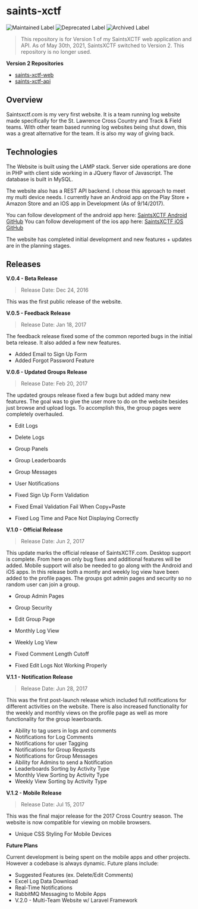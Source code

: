 # saints-xctf

![Maintained Label](https://img.shields.io/badge/Maintained-No-red?style=for-the-badge)
![Deprecated Label](https://img.shields.io/badge/Deprecated-Yes-lightgray?style=for-the-badge)
![Archived Label](https://img.shields.io/badge/Archived-Yes-lightgray?style=for-the-badge)

> This repository is for Version 1 of my SaintsXCTF web application and API.  As of May 30th, 2021, SaintsXCTF switched to Version 2.  This repository is no longer used.

**Version 2 Repositories**

* [saints-xctf-web](https://github.com/AJarombek/saints-xctf-web)
* [saints-xctf-api](https://github.com/AJarombek/saints-xctf-api)

## Overview

Saintsxctf.com is my very first website.  It is a team running log website made specifically for the St. Lawrence Cross Country
and Track & Field teams.  With other team based running log websites being shut down, this was a great alternative for the team.
It is also my way of giving back.

## Technologies

The Website is built using the LAMP stack.  Server side operations are done in PHP with client side working in a JQuery flavor
of Javascript.  The database is built in MySQL.  

The website also has a REST API backend.  I chose this approach to meet my multi device needs.  I currently have an Android
app on the Play Store + Amazon Store and an IOS app in Development (As of 9/14/2017).

You can follow development of the android app here: [SaintsXCTF Android GitHub](https://github.com/AJarombek/saints-xctf-android)
You can follow development of the ios app here: [SaintsXCTF iOS GitHub](https://github.com/AJarombek/saints-xctf-ios)

The website has completed initial development and new features + updates are in the planning stages.

## Releases

**V.0.4 - Beta Release**

> Release Date: Dec 24, 2016

This was the first public release of the website.

**V.0.5 - Feedback Release**

> Release Date: Jan 18, 2017

The feedback release fixed some of the common reported bugs in the initial beta release.  It also added a few new features.

* Added Email to Sign Up Form
* Added Forgot Password Feature


**V.0.6 - Updated Groups Release**

> Release Date: Feb 20, 2017

The updated groups release fixed a few bugs but added many new features.  The goal was to give the user more to do on the
website besides just browse and upload logs.  To accomplish this, the group pages were completely overhauled.

* Edit Logs
* Delete Logs
* Group Panels
* Group Leaderboards
* Group Messages
* User Notifications

* Fixed Sign Up Form Validation
* Fixed Email Validation Fail When Copy+Paste
* Fixed Log Time and Pace Not Displaying Correctly

**V.1.0 - Official Release**

> Release Date: Jun 2, 2017

This update marks the official release of SaintsXCTF.com.  Desktop support is complete.  From here on only bug fixes and additional
features will be added.  Mobile support will also be needed to go along with the Android and iOS apps.  In this release both a 
montly and weekly log view have been added to the profile pages.  The groups got admin pages and security so no random user can 
join a group.

* Group Admin Pages
* Group Security
* Edit Group Page
* Monthly Log View
* Weekly Log View

* Fixed Comment Length Cutoff
* Fixed Edit Logs Not Working Properly

**V.1.1 - Notification Release**

> Release Date: Jun 28, 2017

This was the first post-launch release which included full notifications for different activities on the website.  There is also increased
functionality for the weekly and monthly views on the profile page as well as more functionality for the group leaerboards.

* Ability to tag users in logs and comments
* Notifications for Log Comments
* Notifications for user Tagging
* Notifications for Group Requests
* Notifications for Group Messages
* Ability for Admins to send a Notification
* Leaderboards Sorting by Activity Type
* Monthly View Sorting by Activity Type
* Weekly View Sorting by Activity Type

**V.1.2 - Mobile Release**

> Release Date: Jul 15, 2017

This was the final major release for the 2017 Cross Country season.  The website is now compatible for viewing on mobile browsers.

* Unique CSS Styling For Mobile Devices

**Future Plans**

Current development is being spent on the mobile apps and other projects.  However a codebase is always dynamic.  Future plans include:

* Suggested Features (ex. Delete/Edit Comments)
* Excel Log Data Download
* Real-Time Notifications
* RabbitMQ Messaging to Mobile Apps
* V.2.0 - Multi-Team Website w/ Laravel Framework
